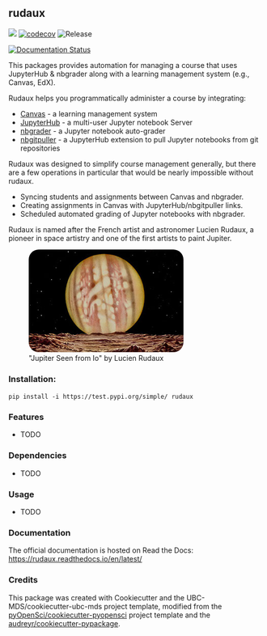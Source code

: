 ## rudaux 

![](https://github.com/UBC-DSCI/rudaux/workflows/build/badge.svg) [![codecov](https://codecov.io/gh/UBC-DSCI/rudaux/branch/master/graph/badge.svg)](https://codecov.io/gh/UBC-DSCI/rudaux) ![Release](https://github.com/UBC-DSCI/rudaux/workflows/Release/badge.svg)

[![Documentation Status](https://readthedocs.org/projects/rudaux/badge/?version=latest)](https://rudaux.readthedocs.io/en/latest/?badge=latest)

This packages provides automation for managing a course that uses JupyterHub & nbgrader along with a learning management system (e.g., Canvas, EdX).

Rudaux helps you programmatically administer a course by integrating:

- [Canvas](https://www.canvaslms.com/) - a learning management system
- [JupyterHub](https://github.com/jupyterhub/jupyterhub) - a multi-user Jupyter notebook Server
- [nbgrader](https://github.com/jupyter/nbgrader) - a Jupyter notebook auto-grader
- [nbgitpuller](https://github.com/data-8/nbgitpuller) - a JupyterHub extension to pull Jupyter notebooks from git repositories

Rudaux was designed to simplify course management generally, but there are a few operations in particular that would be nearly impossible without rudaux.

- Syncing students and assignments between Canvas and nbgrader.
- Creating assignments in Canvas with JupyterHub/nbgitpuller links.
- Scheduled automated grading of Jupyter notebooks with nbgrader.

Rudaux is named after the French artist and astronomer Lucien Rudaux, a pioneer in space artistry and one of the first artists to paint Jupiter.

<figure>
  <img src="img/rudaux_jupiter.jpg" alt='"Jupiter Seen from Io" by Lucien Rudaux' style="border-radius: 20px;">
  <figcaption>"Jupiter Seen from Io" by Lucien Rudaux</figcaption>
</figure>


### Installation:

```
pip install -i https://test.pypi.org/simple/ rudaux
```

### Features
- TODO

### Dependencies

- TODO

### Usage

- TODO

### Documentation
The official documentation is hosted on Read the Docs: <https://rudaux.readthedocs.io/en/latest/>

### Credits
This package was created with Cookiecutter and the UBC-MDS/cookiecutter-ubc-mds project template, modified from the [pyOpenSci/cookiecutter-pyopensci](https://github.com/pyOpenSci/cookiecutter-pyopensci) project template and the [audreyr/cookiecutter-pypackage](https://github.com/audreyr/cookiecutter-pypackage).
